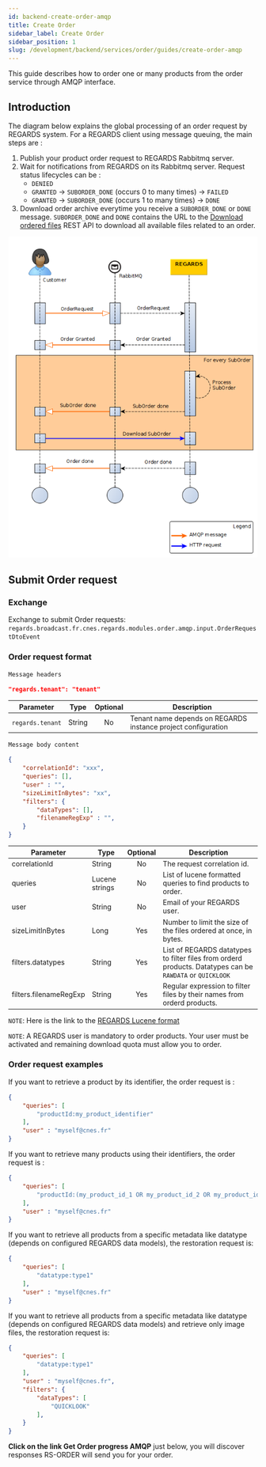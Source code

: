 ```yaml
---
id: backend-create-order-amqp
title: Create Order
sidebar_label: Create Order
sidebar_position: 1
slug: /development/backend/services/order/guides/create-order-amqp
---
```


This guide describes how to order one or many products from the order service through AMQP interface.

## Introduction

The diagram below explains the global processing of an order request by REGARDS system.
For a REGARDS client using message queuing, the main steps are :
1. Publish your product order request to REGARDS Rabbitmq server.
1. Wait for notifications from REGARDS on its Rabbitmq server. Request status lifecycles can be :
   - `DENIED`
   - `GRANTED` -> `SUBORDER_DONE` (occurs 0 to many times) -> `FAILED`
   - `GRANTED` -> `SUBORDER_DONE` (occurs 1 to many times) -> `DONE`
1. Download order archive everytime you receive a `SUBORDER_DONE` or `DONE` message. `SUBORDER_DONE` and `DONE` contains the URL to the [Download ordered files](./download-ordered-files) REST API to download all available files related to an order.

![sequence](../../src/restitution-sequence-3.0.png)

## Submit Order request

### Exchange

Exchange to submit Order requests:  
`regards.broadcast.fr.cnes.regards.modules.order.amqp.input.OrderRequestDtoEvent`

### Order request format

`Message headers`

```json
"regards.tenant": "tenant"
```
| Parameter | Type | Optional | Description |
| --------- | ---- | :--------: | ----------- |
| `regards.tenant` | String | No | Tenant name depends on REGARDS instance project configuration |

`Message body content`

```json
{
    "correlationId": "xxx",
    "queries": [],
    "user" : "",
    "sizeLimitInBytes": "xx",
    "filters": {
        "dataTypes": [],
        "filenameRegExp" : "",
    }
}
```

| Parameter | Type | Optional | Description |
| --------- | ---- | :------: | ----------- |
| correlationId | String | No | The request correlation id. |
| queries | Lucene strings | No | List of lucene formatted queries to find products to order. |
| user | String | No | Email of your REGARDS user. |
| sizeLimitInBytes | Long| Yes | Number to limit the size of the files ordered at once, in bytes. |
| filters.datatypes | String | Yes | List of REGARDS datatypes to filter files from orderd products. Datatypes can be `RAWDATA` or `QUICKLOOK` |
| filters.filenameRegExp | String | Yes | Regular expression to filter files by their names from orderd products. |

`NOTE`: Here is the link to the [REGARDS Lucene format](../../../../appendices/02-create-lucene-query.md)

`NOTE`: A REGARDS user is mandatory to order products. Your user must be activated and remaining download quota must allow you to order.

### Order request examples

If you want to retrieve a product by its identifier, the order request is :
```json
{
    "queries": [
        "productId:my_product_identifier"
    ],
    "user" : "myself@cnes.fr"
}
```

If you want to retrieve many products using their identifiers, the order request is :
```json
{
    "queries": [
        "productId:(my_product_id_1 OR my_product_id_2 OR my_product_id_3 OR my_product_id_4)"
    ],
    "user" : "myself@cnes.fr"
}
```

If you want to retrieve all products from a specific metadata like datatype (depends on configured REGARDS data models), the restoration request is:
```json
{
    "queries": [
        "datatype:type1"
    ],
    "user" : "myself@cnes.fr"
}
```

If you want to retrieve all products from a specific metadata like datatype (depends on configured REGARDS data models) and retrieve only image files, the restoration request is:
```json
{
    "queries": [
        "datatype:type1"
    ],
    "user" : "myself@cnes.fr",
    "filters": {
        "dataTypes": [
            "QUICKLOOK"
        ],
    }
}
```

**Click on the link Get Order progress AMQP** just below, you will discover responses RS-ORDER will send you for your order.
